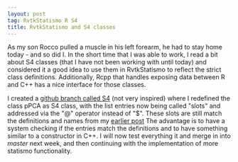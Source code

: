 ```yaml
---
layout: post
tag: RvtkStatismo R S4
title: RvtkStatismo and S4 classes
---
```


As my son Rocco pulled a muscle in his left forearm, he had to stay home today - and so did I.
In the short time that I was able to work, I read a bit about S4 classes (that I have not been working with until today) and considered it a good idea to use them in RvtkStatismo to reflect the strict class definitions. Additionally, Rcpp that handles exposing data between R and C++ has a nice interface for those classes.

I created a [github branch called S4](https://github.com/zarquon42b/RvtkStatismo/tree/S4) (not very inspired) where I redefined the class pPCA as S4 class, with the list entries now being called "slots" and addressed via the "@" operator instead of "$". These slots are still match the definitions and names from my [earlier post](/2014/06/24/RvtkpPCA/) The advantage is to have a system checking if the entries match the definitions and to have something similar to a constructor in C++. I will now test everything it and merge in into *master* next week, and then continuing with the implementation of more statismo functionality.


